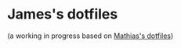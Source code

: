 # James's dotfiles
(a working in progress based on [Mathias's dotfiles](https://github.com/mathiasbynens/dotfiles))
